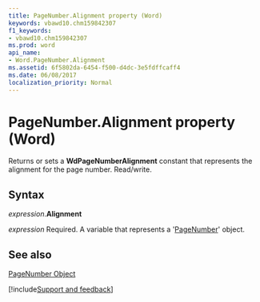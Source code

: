 ```yaml
---
title: PageNumber.Alignment property (Word)
keywords: vbawd10.chm159842307
f1_keywords:
- vbawd10.chm159842307
ms.prod: word
api_name:
- Word.PageNumber.Alignment
ms.assetid: 6f5802da-6454-f500-d4dc-3e5fdffcaff4
ms.date: 06/08/2017
localization_priority: Normal
---
```



# PageNumber.Alignment property (Word)

Returns or sets a  **WdPageNumberAlignment** constant that represents the alignment for the page number. Read/write.


## Syntax

_expression_.**Alignment**

_expression_ Required. A variable that represents a '[PageNumber](Word.PageNumber.md)' object.


## See also


[PageNumber Object](Word.PageNumber.md)

[!include[Support and feedback](~/includes/feedback-boilerplate.md)]